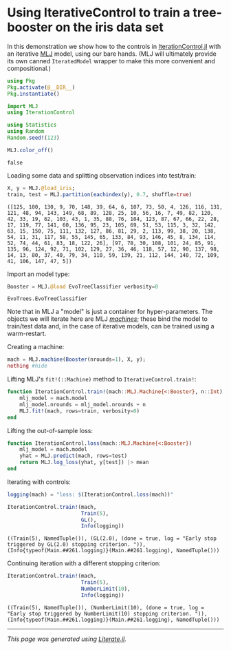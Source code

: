 # Using IterativeControl to train a tree-booster on the iris data set

In this demonstration we show how to the controls in
[IterationControl.jl](https://github.com/ablaom/IterationControl.jl)
with an iterative
[MLJ](https://github.com/alan-turing-institute/MLJ.jl) model, using
our bare hands. (MLJ will ultimately provide its own canned
`IteratedModel` wrapper to make this more convenient and
compositional.)

```julia
using Pkg
Pkg.activate(@__DIR__)
Pkg.instantiate()

import MLJ
using IterationControl

using Statistics
using Random
Random.seed!(123)

MLJ.color_off()
```

```
false
```

Loading some data and splitting observation indices into test/train:

```julia
X, y = MLJ.@load_iris;
train, test = MLJ.partition(eachindex(y), 0.7, shuffle=true)
```

```
([125, 100, 130, 9, 70, 148, 39, 64, 6, 107, 73, 50, 4, 126, 116, 131, 121, 48, 94, 143, 149, 68, 89, 128, 25, 10, 56, 16, 7, 49, 82, 120, 42, 33, 19, 62, 103, 43, 1, 35, 88, 76, 104, 123, 87, 67, 66, 22, 28, 17, 119, 77, 141, 60, 136, 95, 23, 105, 69, 51, 53, 115, 3, 32, 142, 63, 15, 150, 75, 111, 132, 127, 86, 81, 29, 2, 113, 99, 38, 20, 138, 54, 11, 31, 117, 58, 55, 145, 65, 133, 84, 93, 146, 45, 8, 134, 114, 52, 74, 44, 61, 83, 18, 122, 26], [97, 78, 30, 108, 101, 24, 85, 91, 135, 96, 124, 92, 71, 102, 129, 27, 36, 46, 118, 57, 12, 90, 137, 98, 14, 13, 80, 37, 40, 79, 34, 110, 59, 139, 21, 112, 144, 140, 72, 109, 41, 106, 147, 47, 5])
```

Import an model type:

```julia
Booster = MLJ.@load EvoTreeClassifier verbosity=0
```

```
EvoTrees.EvoTreeClassifier
```

Note that in MLJ a "model" is just a container for
hyper-parameters. The objects we will iterate here are MLJ
[*machines*](https://alan-turing-institute.github.io/MLJ.jl/dev/machines/);
these bind the model to train/test data and, in the case of
iterative models, can be trained using a warm-restart.

Creating a machine:

```julia
mach = MLJ.machine(Booster(nrounds=1), X, y);
nothing #hide
```

Lifting MLJ's `fit!(::Machine)` method to `IterativeControl.train!`:

```julia
function IterationControl.train!(mach::MLJ.Machine{<:Booster}, n::Int)
    mlj_model = mach.model
    mlj_model.nrounds = mlj_model.nrounds + n
    MLJ.fit!(mach, rows=train, verbosity=0)
end
```

Lifting the out-of-sample loss:

```julia
function IterationControl.loss(mach::MLJ.Machine{<:Booster})
    mlj_model = mach.model
    yhat = MLJ.predict(mach, rows=test)
    return MLJ.log_loss(yhat, y[test]) |> mean
end
```

Iterating with controls:

```julia
logging(mach) = "loss: $(IterationControl.loss(mach))"

IterationControl.train!(mach,
                        Train(5),
                        GL(),
                        Info(logging))
```

```
((Train(5), NamedTuple()), (GL(2.0), (done = true, log = "Early stop triggered by GL(2.0) stopping criterion. ")), (Info{typeof(Main.##261.logging)}(Main.##261.logging), NamedTuple()))
```

Continuing iteration with a different stopping criterion:

```julia
IterationControl.train!(mach,
                        Train(5),
                        NumberLimit(10),
                        Info(logging))
```

```
((Train(5), NamedTuple()), (NumberLimit(10), (done = true, log = "Early stop triggered by NumberLimit(10) stopping criterion. ")), (Info{typeof(Main.##261.logging)}(Main.##261.logging), NamedTuple()))
```

---

*This page was generated using [Literate.jl](https://github.com/fredrikekre/Literate.jl).*

